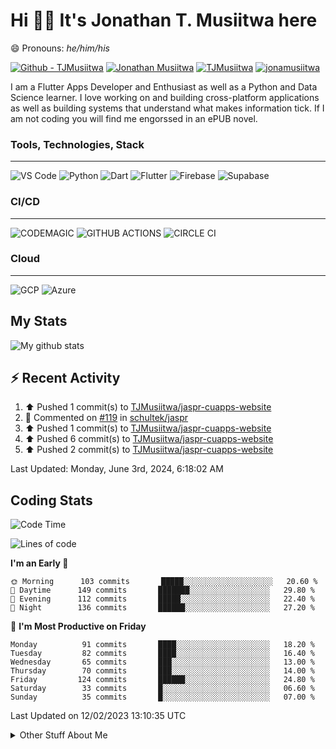 # Hi 👋🏾 It's Jonathan T. Musiitwa here 

😄 Pronouns: *he/him/his*

[![Github - TJMusiitwa](https://img.shields.io/badge/TJMusiitwa-2ea44f?logo=github)](https://github.com/TJMusiitwa)  [![Jonathan Musiitwa](https://img.shields.io/badge/Jonathan_Musiitwa-blue?logo=linkedin&logoColor=lightblue)](https://www.linkedin.com/in/jonathan-musiitwa-a1107610a/)  [![TJMusiitwa](https://img.shields.io/badge/TJMusiitwa-lightblue?logo=twitter&logoColor=white)](https://twitter.com/TJMusiitwa)
[![jonamusiitwa](https://img.shields.io/badge/jonamusiitwa-white?logo=microsoft-outlook&logoColor=blue)](mailto:jonamusiitwa@outlook.com)




I am a Flutter Apps Developer and Enthusiast as well as a Python and Data Science learner. I love working on and building cross-platform applications as well as building systems that understand what makes information tick. If I am not coding you will find me engorssed in an ePUB novel.

### Tools, Technologies, Stack
<hr>

![VS Code](https://img.shields.io/badge/VS_Code-blue?style=for-the-badge&logo=visual-studio-code) ![Python](https://img.shields.io/badge/Python-lightgrey?style=for-the-badge&logo=python)  ![Dart](https://img.shields.io/badge/Dart-informational?style=for-the-badge&logo=dart) ![Flutter](https://img.shields.io/badge/Flutter-informational?style=for-the-badge&logo=flutter)  ![Firebase](https://img.shields.io/badge/Firebase-yellow?style=for-the-badge&logo=firebase&) ![Supabase](https://img.shields.io/badge/-Supabase-black?style=for-the-badge&logo=supabase)
### CI/CD
<hr>

![CODEMAGIC](https://img.shields.io/badge/CODEMAGIC-orange?style=for-the-badge&logo=codemagic&logoColor=white) ![GITHUB ACTIONS](https://img.shields.io/badge/GITHUB_ACTIONS-black?style=for-the-badge&logo=github-actions&logoColor=white) ![CIRCLE CI](https://img.shields.io/badge/CIRCLECI-green?style=for-the-badge&logo=circleci&logoColor=white)

### Cloud
<hr>

![GCP](https://img.shields.io/badge/Google_Cloud-lightgrey?style=for-the-badge&logo=google-cloud) ![Azure](https://img.shields.io/badge/Microsoft_Azure-lightblue?style=for-the-badge&logo=microsoft-azure)

## My Stats

![My github stats](https://github-readme-stats.vercel.app/api?username=TJMusiitwa&show_icons=true&count_private=true&theme=algolia)

## ⚡ Recent Activity
<!--RECENT_ACTIVITY:start-->
1. ⬆️ Pushed 1 commit(s) to [TJMusiitwa/jaspr-cuapps-website](https://github.com/TJMusiitwa/jaspr-cuapps-website)<br>
2. 💬 Commented on [#119](https://github.com/schultek/jaspr/issues/119#issuecomment-2106443334) in [schultek/jaspr](https://github.com/schultek/jaspr)<br>
3. ⬆️ Pushed 1 commit(s) to [TJMusiitwa/jaspr-cuapps-website](https://github.com/TJMusiitwa/jaspr-cuapps-website)<br>
4. ⬆️ Pushed 6 commit(s) to [TJMusiitwa/jaspr-cuapps-website](https://github.com/TJMusiitwa/jaspr-cuapps-website)<br>
5. ⬆️ Pushed 2 commit(s) to [TJMusiitwa/jaspr-cuapps-website](https://github.com/TJMusiitwa/jaspr-cuapps-website)<br>
<!--RECENT_ACTIVITY:end-->

<!--RECENT_ACTIVITY:last_update-->
Last Updated: Monday, June 3rd, 2024, 6:18:02 AM
<!--RECENT_ACTIVITY:last_update_end-->

## Coding Stats
<!--START_SECTION:waka-->
![Code Time](http://img.shields.io/badge/Code%20Time-2%2C866%20hrs%2017%20mins-blue)

![Lines of code](https://img.shields.io/badge/From%20Hello%20World%20I%27ve%20Written-5%20Million%20lines%20of%20code-blue)

**I'm an Early 🐤** 

```text
🌞 Morning      103 commits       █████░░░░░░░░░░░░░░░░░░░░   20.60 % 
🌆 Daytime      149 commits       ███████░░░░░░░░░░░░░░░░░░   29.80 % 
🌃 Evening      112 commits       █████░░░░░░░░░░░░░░░░░░░░   22.40 % 
🌙 Night        136 commits       ██████░░░░░░░░░░░░░░░░░░░   27.20 % 

```
📅 **I'm Most Productive on Friday** 

```text
Monday          91 commits       ████░░░░░░░░░░░░░░░░░░░░░   18.20 % 
Tuesday         82 commits       ████░░░░░░░░░░░░░░░░░░░░░   16.40 % 
Wednesday       65 commits       ███░░░░░░░░░░░░░░░░░░░░░░   13.00 % 
Thursday        70 commits       ███░░░░░░░░░░░░░░░░░░░░░░   14.00 % 
Friday         124 commits       ██████░░░░░░░░░░░░░░░░░░░   24.80 % 
Saturday        33 commits       █░░░░░░░░░░░░░░░░░░░░░░░░   06.60 % 
Sunday          35 commits       █░░░░░░░░░░░░░░░░░░░░░░░░   07.00 % 

```



 Last Updated on 12/02/2023 13:10:35 UTC
<!--END_SECTION:waka-->

<details>
  <summary>Other Stuff About Me</summary>
  
- Preference for e-books over physical books.
  
 - While Coding, Listening Music and developing useful code. ⭐️
  
  - Reading Novels, Action and Adventure, Autobiography & Biography, Comics, Detective and Mystery, Fantasy, Romance, Sci-Fi...pretty much if you know my novel genres, you already know all my movie and tv genres as well. 😉
  
  - I have a surprising affinity for musical artisits whose names start with the letter '**J**'.
  - A big Formula 1 🏎 fan...a great need for speed. Go Team **MercedesAMG**
 </details>
